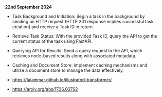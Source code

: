 **22nd September 2024**
- Task Background and Initiation:
  Begin a task in the background by sending an HTTP request (HTTP 201 response implies successful task creation) and receive a Task ID in return.
- Retrieve Task Status:
  With the provided Task ID, query the API to get the current status of the task using FastAPI.
- Querying API for Results:
  Send a query request to the API, which retrieves node-based results along with associated metadata.
- Caching and Document Store:
  Implement caching mechanisms and utilize a document store to manage the data effectively.

- https://jalammar.github.io/illustrated-transformer/
- https://arxiv.org/abs/1706.03762
